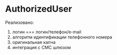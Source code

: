 AuthorizedUser
==============

Реализовано:
1. логин === логин/телефон/e-mail
2. алгоритм идентификации телефонного номера
3. оригинальная капча
4. интеграция с СМС шлюзом
